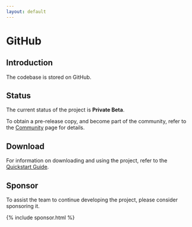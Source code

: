```yaml
---
layout: default
---
```


# GitHub


## Introduction

The codebase is stored on GitHub.


## Status

The current status of the project is **Private Beta**.  

To obtain a pre-release copy, and become part of the community, refer to the [Community](/community.html) page for details.

## Download

For information on downloading and using the project, refer to the [Quickstart Guide](/users/docs/quickstart.html).

## Sponsor

To assist the team to continue developing the project, please consider sponsoring it.  


{% include sponsor.html %}

